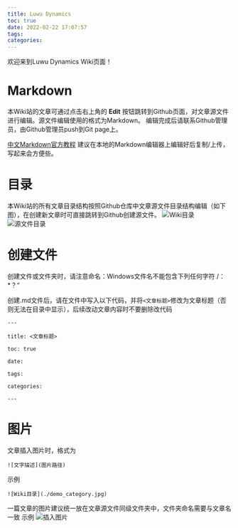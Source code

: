```yaml
---
title: Luwu Dynamics
toc: true
date: 2022-02-22 17:07:57
tags:
categories: 
---
```


欢迎来到Luwu Dynamics Wiki页面！

# Markdown
本Wiki站的文章可通过点击右上角的 **Edit** 按钮跳转到Github页面，对文章源文件进行编辑。源文件编辑使用的格式为Markdown。
编辑完成后请联系Github管理员，由Github管理员push到Git page上。

[中文Markdown官方教程](https://markdown.com.cn/ "中文Markdown官方教程")
建议在本地的Markdown编辑器上编辑好后复制/上传，写起来会方便些。


# 目录
本Wiki站的所有文章目录结构按照Github仓库中文章源文件目录结构编辑（如下图），在创建新文章时可直接跳转到Github创建源文件。
![Wiki目录](demo_category.jpg)
![源文件目录](demo_md_category.jpg)

# 创建文件
创建文件或文件夹时，请注意命名：Windows文件名不能包含下列任何字符 \/：*？“

创建.md文件后，请在文件中写入以下代码，并将`<文章标题>`修改为文章标题（否则无法在目录中显示），后续改动文章内容时不要删除改代码

`---`

`title: <文章标题>`

`toc: true`

`date: `

`tags:`

`categories:` 

`---`

# 图片
文章插入图片时，格式为

`![文字描述](图片路径)`

示例

`![Wiki目录](./demo_category.jpg)`

一篇文章的图片建议统一放在文章源文件同级文件夹中，文件夹命名需要与文章名一致
示例
![插入图片](./picture_demo.jpg)


